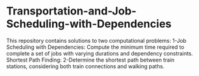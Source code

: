 # Transportation-and-Job-Scheduling-with-Dependencies
This repository contains solutions to two computational problems:  1-Job Scheduling with Dependencies: Compute the minimum time required to complete a set of jobs with varying durations and dependency constraints. Shortest Path Finding: 2-Determine the shortest path between train stations, considering both train connections and walking paths.
